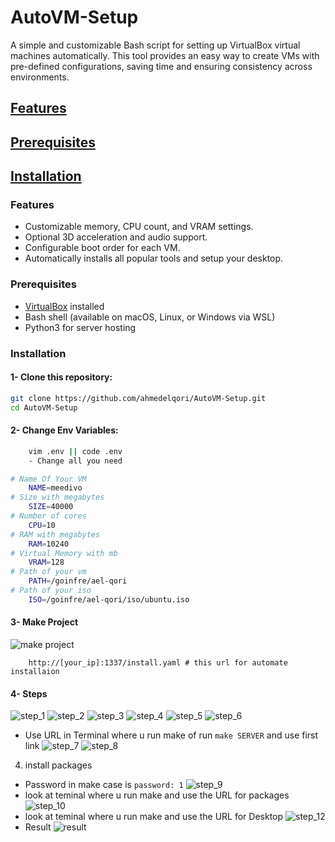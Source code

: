 # AutoVM-Setup

A simple and customizable Bash script for setting up VirtualBox virtual machines automatically. This tool provides an easy way to create VMs with pre-defined configurations, saving time and ensuring consistency across environments.

## [Features](#features)

## [Prerequisites](#prerequisites)

## [Installation](#installation)

### Features

- Customizable memory, CPU count, and VRAM settings.
- Optional 3D acceleration and audio support.
- Configurable boot order for each VM.
- Automatically installs all popular tools and setup your desktop.

### Prerequisites

- [VirtualBox](https://www.virtualbox.org/) installed
- Bash shell (available on macOS, Linux, or Windows via WSL)
- Python3 for server hosting

### Installation

#### 1- Clone this repository:

```bash
git clone https://github.com/ahmedelqori/AutoVM-Setup.git
cd AutoVM-Setup
```

#### 2- Change Env Variables:

```bash
    vim .env || code .env
    - Change all you need
```

```bash
# Name Of Your VM
    NAME=meedivo
# Size with megabytes
    SIZE=40000
# Number of cores
    CPU=10
# RAM with megabytes
    RAM=10240
# Virtual Memory with mb
    VRAM=128
# Path of your vm
    PATH=/goinfre/ael-qori
# Path of your iso
    ISO=/goinfre/ael-qori/iso/ubuntu.iso
```

#### 3- Make Project

![make project](imgs/make.png)

```
    http://[your_ip]:1337/install.yaml # this url for automate installaion
```

#### 4- Steps

![step_1](imgs/step_1.png)
![step_2](imgs/step_2.png)
![step_3](imgs/step_3.png)
![step_4](imgs/step_4.png)
![step_5](imgs/step_5.png)
![step_6](imgs/step_6.png)

- Use URL in Terminal where u run make of run `make SERVER` and use first link
  ![step_7](imgs/step_7.png)
  ![step_8](imgs/step_8.png)

4. install packages

- Password in make case is `password: 1`
  ![step_9](imgs/step_9.png)
- look at teminal where u run make and use the URL for packages
  ![step_10](imgs/step_10.png)
- look at teminal where u run make and use the URL for Desktop
  ![step_12](imgs/step_12.png)
- Result
  ![result](imgs/step_13.png)
